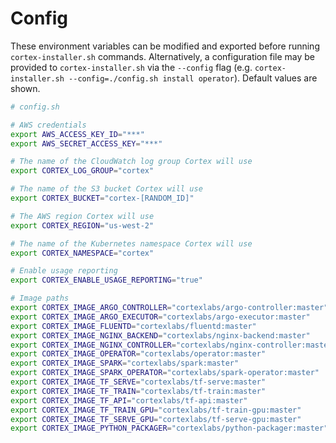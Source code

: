 # Config

These environment variables can be modified and exported before running `cortex-installer.sh` commands. Alternatively, a configuration file may be provided to `cortex-installer.sh` via the `--config` flag (e.g. `cortex-installer.sh --config=./config.sh install operator`). Default values are shown.

<!-- CORTEX_VERSION_STABLE -->

```bash
# config.sh

# AWS credentials
export AWS_ACCESS_KEY_ID="***"
export AWS_SECRET_ACCESS_KEY="***"

# The name of the CloudWatch log group Cortex will use
export CORTEX_LOG_GROUP="cortex"

# The name of the S3 bucket Cortex will use
export CORTEX_BUCKET="cortex-[RANDOM_ID]"

# The AWS region Cortex will use
export CORTEX_REGION="us-west-2"

# The name of the Kubernetes namespace Cortex will use
export CORTEX_NAMESPACE="cortex"

# Enable usage reporting
export CORTEX_ENABLE_USAGE_REPORTING="true"

# Image paths
export CORTEX_IMAGE_ARGO_CONTROLLER="cortexlabs/argo-controller:master"
export CORTEX_IMAGE_ARGO_EXECUTOR="cortexlabs/argo-executor:master"
export CORTEX_IMAGE_FLUENTD="cortexlabs/fluentd:master"
export CORTEX_IMAGE_NGINX_BACKEND="cortexlabs/nginx-backend:master"
export CORTEX_IMAGE_NGINX_CONTROLLER="cortexlabs/nginx-controller:master"
export CORTEX_IMAGE_OPERATOR="cortexlabs/operator:master"
export CORTEX_IMAGE_SPARK="cortexlabs/spark:master"
export CORTEX_IMAGE_SPARK_OPERATOR="cortexlabs/spark-operator:master"
export CORTEX_IMAGE_TF_SERVE="cortexlabs/tf-serve:master"
export CORTEX_IMAGE_TF_TRAIN="cortexlabs/tf-train:master"
export CORTEX_IMAGE_TF_API="cortexlabs/tf-api:master"
export CORTEX_IMAGE_TF_TRAIN_GPU="cortexlabs/tf-train-gpu:master"
export CORTEX_IMAGE_TF_SERVE_GPU="cortexlabs/tf-serve-gpu:master"
export CORTEX_IMAGE_PYTHON_PACKAGER="cortexlabs/python-packager:master"
```
